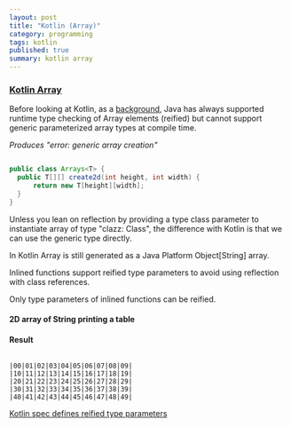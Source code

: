 ```yaml
---
layout: post
title: "Kotlin (Array)"
category: programming
tags: kotlin
published: true
summary: kotlin array
---
```


### [Kotlin Array](https://kotlinlang.org/api/latest/jvm/stdlib/kotlin/-array/)

Before looking at Kotlin, as a [background](http://gafter.blogspot.com/2006/11/reified-generics-for-java.html), Java has always supported runtime type checking of Array elements (reified) but cannot support generic parameterized array types at compile time. 

*Produces "error: generic array creation"*

~~~ java

public class Arrays<T> {
  public T[][] create2d(int height, int width) {
      return new T[height][width];
  }
}

~~~

Unless you lean on reflection by providing a type class parameter to instantiate array of type "clazz: Class<T>", the difference with Kotlin is that we can use the generic type <T> directly.

In Kotlin Array<String> is still generated as a Java Platform Object[String] array.

Inlined functions support reified type parameters to avoid using reflection with class references.

Only type parameters of inlined functions can be reified.

#### 2D array of String printing a table

<script src="https://gist.github.com/griffio/0394829a2ec8e1877c7eaa55dce7b6d4.js"></script>

#### Result
~~~

|00|01|02|03|04|05|06|07|08|09|
|10|11|12|13|14|15|16|17|18|19|
|20|21|22|23|24|25|26|27|28|29|
|30|31|32|33|34|35|36|37|38|39|
|40|41|42|43|44|45|46|47|48|49|

~~~

[Kotlin spec defines reified type parameters](https://github.com/JetBrains/kotlin/blob/master/spec-docs/reified-type-parameters.md)




